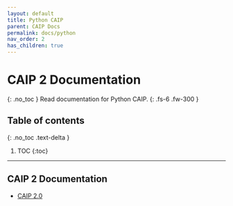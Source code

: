 ```yaml
---
layout: default
title: Python CAIP
parent: CAIP Docs
permalink: docs/python
nav_order: 2
has_children: true
---
```

# CAIP 2 Documentation
{: .no_toc }
Read documentation for Python CAIP.
{: .fs-6 .fw-300 }
## Table of contents
{: .no_toc .text-delta }
1. TOC
{:toc}
---

## CAIP 2 Documentation
* [CAIP 2.0](https://caippy.github.io/docs/python/2)
